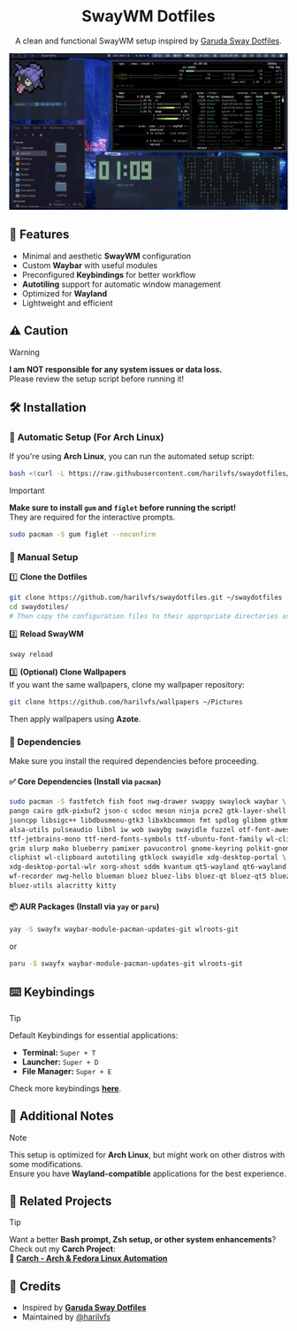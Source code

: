 <h1 align="center">SwayWM Dotfiles</h1>

<p align="center">
  A clean and functional SwayWM setup inspired by 
  <a href="https://gitlab.com/garuda-linux/themes-and-settings/settings/garuda-sway-settings/-/tree/master">Garuda Sway Dotfiles</a>.
</p>

<p align="center">
  <img src="http://raw.githubusercontent.com/harilvfs/assets/refs/heads/main/sway/swappy-20250209-011004.png" />
</p>


## 🚀 Features
- Minimal and aesthetic **SwayWM** configuration  
- Custom **Waybar** with useful modules  
- Preconfigured **Keybindings** for better workflow  
- **Autotiling** support for automatic window management  
- Optimized for **Wayland**  
- Lightweight and efficient  


## ⚠️ Caution
> [!WARNING]
> **I am NOT responsible for any system issues or data loss.**  
> Please review the setup script before running it!  


## 🛠️ Installation  

### 🔹 **Automatic Setup (For Arch Linux)**  
If you're using **Arch Linux**, you can run the automated setup script:  

```bash
bash <(curl -L https://raw.githubusercontent.com/harilvfs/swaydotfiles/refs/heads/main/setup.sh)
```

> [!IMPORTANT]
> **Make sure to install `gum` and `figlet` before running the script!**  
> They are required for the interactive prompts.  

```bash
sudo pacman -S gum figlet --noconfirm
```


### 🔹 **Manual Setup**  
1️⃣ **Clone the Dotfiles**  
```bash
git clone https://github.com/harilvfs/swaydotfiles.git ~/swaydotfiles
cd swaydotiles/
# Then copy the configuration files to their appropriate directories as shown in the repository's dotfiles.
```

2️⃣ **Reload SwayWM**  
```bash
sway reload
```

3️⃣ **(Optional) Clone Wallpapers**  
If you want the same wallpapers, clone my wallpaper repository:  
```bash
git clone https://github.com/harilvfs/wallpapers ~/Pictures
```
Then apply wallpapers using **Azote**.

### 📌 Dependencies  
Make sure you install the required dependencies before proceeding.  

#### ✅ **Core Dependencies (Install via `pacman`)**
```bash
sudo pacman -S fastfetch fish foot nwg-drawer swappy swaylock waybar \
pango cairo gdk-pixbuf2 json-c scdoc meson ninja pcre2 gtk-layer-shell \
jsoncpp libsigc++ libdbusmenu-gtk3 libxkbcommon fmt spdlog glibmm gtkmm3 \
alsa-utils pulseaudio libnl iw wob swaybg swayidle fuzzel otf-font-awesome \
ttf-jetbrains-mono ttf-nerd-fonts-symbols ttf-ubuntu-font-family wl-clipboard \
grim slurp mako blueberry pamixer pavucontrol gnome-keyring polkit-gnome \
cliphist wl-clipboard autotiling gtklock swayidle xdg-desktop-portal \
xdg-desktop-portal-wlr xorg-xhost sddm kvantum qt5-wayland qt6-wayland dex \
wf-recorder nwg-hello blueman bluez bluez-libs bluez-qt bluez-qt5 bluez-tools \
bluez-utils alacritty kitty
```

#### 📦 **AUR Packages (Install via `yay` or `paru`)**
```bash
yay -S swayfx waybar-module-pacman-updates-git wlroots-git
```
or  
```bash
paru -S swayfx waybar-module-pacman-updates-git wlroots-git
```


## ⌨️ Keybindings  
> [!TIP]  
> Default Keybindings for essential applications:

- **Terminal:** `Super + T`  
- **Launcher:** `Super + D`  
- **File Manager:** `Super + E`  

Check more keybindings **[here](https://github.com/harilvfs/swaydotfiles/blob/main/sway/config.d/default)**.  

## 📜 Additional Notes  
> [!NOTE]
> This setup is optimized for **Arch Linux**, but might work on other distros with some modifications.  
> Ensure you have **Wayland-compatible** applications for the best experience.  


## 🎯 Related Projects  
> [!TIP]  
> Want a better **Bash prompt, Zsh setup, or other system enhancements**?  
> Check out my **Carch Project**:  
> **🔗 [Carch - Arch & Fedora Linux Automation](https://github.com/harilvfs/carch)**  


## 🎯 Credits  
- Inspired by **[Garuda Sway Dotfiles](https://gitlab.com/garuda-linux/themes-and-settings/settings/garuda-sway-settings/-/tree/master)**  
- Maintained by [@harilvfs](https://github.com/harilvfs)  

